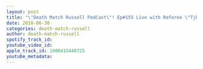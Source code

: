 ```yaml
---
layout: post
title: "\"Death Match Russell PodCast\"! Ep#155 Live with Referee \"TjBlack\"! EHF Enterainment Tune in!"
date: 2018-06-30
categories: death-match-russell
author: death-match-russell
spotify_track_id: 
youtube_video_id: 
apple_track_id: 1000415440725
youtube_metadata: 
---
```

